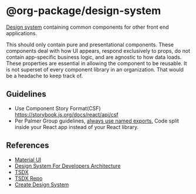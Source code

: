 # @org-package/design-system

[Design system](https://storybook.js.org/tutorials/design-systems-for-developers/)
containing common components for other front end applications.

This should only contain pure and presentational components. These components
deal with how UI appears, respond exclusively to props, do not contain
app-specific business logic, and are agnostic to how data loads. These
properties are essential in allowing the component to be reusable. It is not
superset of every component library in an organization. That would be a headache
to keep track of.

## Guidelines

- Use Component Story Format(CSF) <https://storybook.js.org/docs/react/api/csf>
- Per Palmer Group guidelines,
  [always use named exports.](https://github.com/palmerhq/typescript#exports)
  Code split inside your React app instead of your React library.

## References

- [Material UI](https://mui.com/material-ui/)
- [Design System For Developers Architecture](https://storybook.js.org/tutorials/design-systems-for-developers/react/en/architecture/)
- [TSDX](https://tsdx.io/)
- [TSDX Repo](https://github.com/jaredpalmer/tsdx#optimization)
- [Create Design System](https://www.youtube.com/watch?v=qSkHRVLcj6U)
